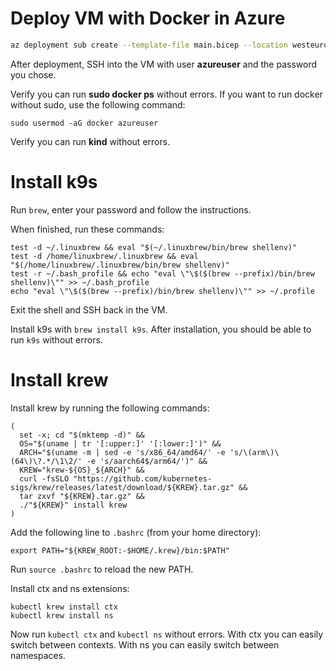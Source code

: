 # Deploy VM with Docker in Azure

```bash
az deployment sub create --template-file main.bicep --location westeurope
```

After deployment, SSH into the VM with user **azureuser** and the password you chose.

Verify you can run **sudo docker ps** without errors. If you want to run docker without sudo, use the following command:

```
sudo usermod -aG docker azureuser
```

Verify you can run **kind** without errors.


# Install k9s

Run `brew`, enter your password and follow the instructions.

When finished, run these commands:

```
test -d ~/.linuxbrew && eval "$(~/.linuxbrew/bin/brew shellenv)"
test -d /home/linuxbrew/.linuxbrew && eval "$(/home/linuxbrew/.linuxbrew/bin/brew shellenv)"
test -r ~/.bash_profile && echo "eval \"\$($(brew --prefix)/bin/brew shellenv)\"" >> ~/.bash_profile
echo "eval \"\$($(brew --prefix)/bin/brew shellenv)\"" >> ~/.profile
```

Exit the shell and SSH back in the VM. 

Install k9s with `brew install k9s`. After installation, you should be able to run `k9s` without errors.

# Install krew

Install krew by running the following commands:

```
(
  set -x; cd "$(mktemp -d)" &&
  OS="$(uname | tr '[:upper:]' '[:lower:]')" &&
  ARCH="$(uname -m | sed -e 's/x86_64/amd64/' -e 's/\(arm\)\(64\)\?.*/\1\2/' -e 's/aarch64$/arm64/')" &&
  KREW="krew-${OS}_${ARCH}" &&
  curl -fsSLO "https://github.com/kubernetes-sigs/krew/releases/latest/download/${KREW}.tar.gz" &&
  tar zxvf "${KREW}.tar.gz" &&
  ./"${KREW}" install krew
)
```

Add the following line to `.bashrc` (from your home directory):

```
export PATH="${KREW_ROOT:-$HOME/.krew}/bin:$PATH"
```

Run `source .bashrc` to reload the new PATH.

Install ctx and ns extensions:

```
kubectl krew install ctx
kubectl krew install ns
```

Now run `kubectl ctx` and `kubectl ns` without errors. With ctx you can easily switch between contexts. With ns you can easily switch between namespaces.

